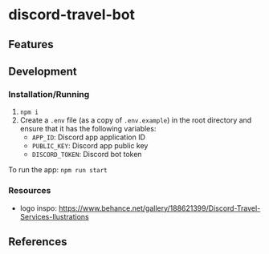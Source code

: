 # discord-travel-bot

## Features

## Development

### Installation/Running

1. `npm i`
1. Create a `.env` file (as a copy of `.env.example`) in the root directory and ensure that it has the following variables:
    * `APP_ID`: Discord app application ID
    * `PUBLIC_KEY`: Discord app public key
    * `DISCORD_TOKEN`: Discord bot token

To run the app: `npm run start`

### Resources

* logo inspo: https://www.behance.net/gallery/188621399/Discord-Travel-Services-Ilustrations

## References
